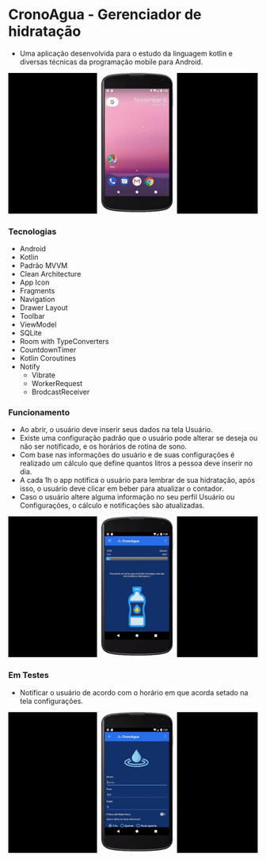 # CronoAgua - Gerenciador de hidratação

* Uma aplicação desenvolvida para o estudo da linguagem kotlin e diversas técnicas da programação mobile para Android.

<img src="/records/notify.gif" width="700">

### Tecnologias

* Android
* Kotlin
* Padrão MVVM
* Clean Architecture
* App Icon
* Fragments
* Navigation
* Drawer Layout
* Toolbar
* ViewModel
* SQLite
* Room with TypeConverters
* CountdownTimer
* Kotlin Coroutines
* Notify
   * Vibrate
   * WorkerRequest
   * BrodcastReceiver


### Funcionamento

* Ao abrir, o usuário deve inserir seus dados na tela Usuário.
* Existe uma configuração padrão que o usuário pode alterar se deseja ou não ser notificado, e os horários de rotina de sono.
* Com base nas informações do usuário e de suas configurações é realizado um cálculo que define quantos litros a pessoa deve inserir no dia.
* A cada 1h o app notifica o usuário para lembrar de sua hidratação, após isso, o usuário deve clicar em beber para atualizar o contador.
* Caso o usuário altere alguma informação no seu perfil Usuário ou Configurações, o cálculo e notificações são atualizadas.

<img src="/records/drink.gif" width="700">

### Em Testes

* Notificar o usuário de acordo com o horário em que acorda setado na tela configurações.

<img src="/records/configs.gif" width="700">
